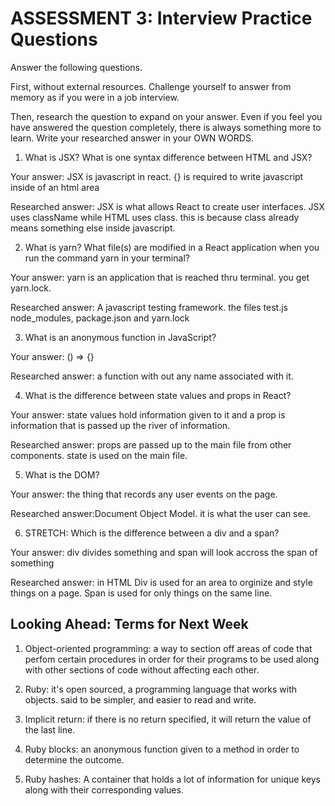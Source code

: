 # ASSESSMENT 3: Interview Practice Questions

Answer the following questions.

First, without external resources. Challenge yourself to answer from memory as if you were in a job interview.

Then, research the question to expand on your answer. Even if you feel you have answered the question completely, there is always something more to learn. Write your researched answer in your OWN WORDS.

1. What is JSX? What is one syntax difference between HTML and JSX?

Your answer: JSX is javascript in react. {} is required to write javascript inside of an html area

Researched answer: JSX is what allows React to create user interfaces. JSX uses className while HTML uses class. this is because class already means something else inside javascript.

2. What is yarn? What file(s) are modified in a React application when you run the command yarn in your terminal?

Your answer: yarn is an application that is reached thru terminal. you get yarn.lock.

Researched answer: A javascript testing framework. the files test.js node_modules, package.json and yarn.lock

3. What is an anonymous function in JavaScript?

Your answer: () => {}

Researched answer: a function with out any name associated with it.

4. What is the difference between state values and props in React?

Your answer: state values hold information given to it and a prop is information that is passed up the river of information.

Researched answer: props are passed up to the main file from other components. state is used on the main file.

5. What is the DOM?

Your answer: the thing that records any user events on the page.

Researched answer:Document Object Model. it is what the user can see.

6. STRETCH: Which is the difference between a div and a span?

Your answer: div divides something and span will look accross the span of something

Researched answer: in HTML Div is used for an area to orginize and style things on a page. Span is used for only things on the same line.

## Looking Ahead: Terms for Next Week

1. Object-oriented programming: a way to section off areas of code that perfom certain procedures in order for their programs to be used along with other sections of code without affecting each other.

2. Ruby: it's open sourced, a programming language that works with objects. said to be simpler, and easier to read and write.

3. Implicit return: if there is no return specified, it will return the value of the last line.

4. Ruby blocks: an anonymous function given to a method in order to determine the outcome.

5. Ruby hashes: A container that holds a lot of information for unique keys along with their corresponding values.

